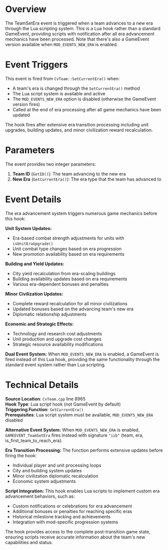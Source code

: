 # Overview

The TeamSetEra event is triggered when a team advances to a new era through the Lua scripting system. This is a Lua hook rather than a standard GameEvent, providing scripts with notification after all era advancement mechanics have been processed. Note that there's also a GameEvent version available when `MOD_EVENTS_NEW_ERA` is enabled.

# Event Triggers

This event is fired from `CvTeam::SetCurrentEra()` when:
- A team's era is changed through the `SetCurrentEra()` method
- The Lua script system is available and active
- The `MOD_EVENTS_NEW_ERA` option is disabled (otherwise the GameEvent version fires)
- Called at the end of era processing after all game mechanics have been updated

The hook fires after extensive era transition processing including unit upgrades, building updates, and minor civilization reward recalculation.

# Parameters

The event provides two integer parameters:

1. **Team ID** (`GetID()`): The team advancing to the new era
2. **New Era** (`GetCurrentEra()`): The era type that the team has advanced to

# Event Details

The era advancement system triggers numerous game mechanics before this hook:

**Unit System Updates:**
- Era-based combat strength adjustments for units with `isUnitEraUpgrade()` 
- Unit combat type changes based on era progression
- New promotion availability based on era requirements

**Building and Yield Updates:**
- City yield recalculation from era-scaling buildings
- Building availability updates based on era requirements  
- Various era-dependent bonuses and penalties

**Minor Civilization Updates:**
- Complete reward recalculation for all minor civilizations
- Updated bonuses based on the advancing team's new era
- Diplomatic relationship adjustments

**Economic and Strategic Effects:**
- Technology and research cost adjustments
- Unit production and upgrade cost changes
- Strategic resource availability modifications

**Dual Event System:**
When `MOD_EVENTS_NEW_ERA` is enabled, a GameEvent is fired instead of this Lua hook, providing the same functionality through the standard event system rather than Lua scripting.

# Technical Details

**Source Location**: `CvTeam.cpp` line 8965  
**Hook Type**: Lua script hook (not GameEvent by default)  
**Triggering Function**: `SetCurrentEra()`  
**Prerequisites**: Lua script system must be available, `MOD_EVENTS_NEW_ERA` disabled  

**Alternative Event System:**
When `MOD_EVENTS_NEW_ERA` is enabled, `GAMEEVENT_TeamSetEra` fires instead with signature `"iib"` (team, era, is_first_team_to_reach_era).

**Era Transition Processing:**
The function performs extensive updates before firing the hook:
- Individual player and unit processing loops
- City and building system updates
- Minor civilization diplomatic recalculation
- Economic system adjustments

**Script Integration:**
This hook enables Lua scripts to implement custom era advancement behaviors, such as:
- Custom notifications or celebrations for era advancement
- Additional bonuses or penalties for reaching specific eras
- Historical milestone tracking and achievements
- Integration with mod-specific progression systems

The hook provides access to the complete post-transition game state, ensuring scripts receive accurate information about the team's new capabilities and status.